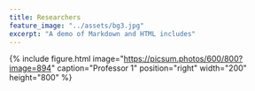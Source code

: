 ```yaml
---
title: Researchers
feature_image: "../assets/bg3.jpg"
excerpt: "A demo of Markdown and HTML includes"
---
```




{% include figure.html image="https://picsum.photos/600/800?image=894" caption="Professor 1" position="right" width="200" height="800" %}
